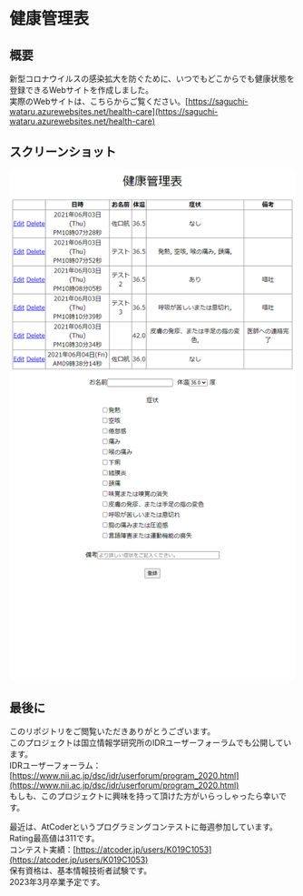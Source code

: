 # 健康管理表
## 概要
新型コロナウイルスの感染拡大を防ぐために、いつでもどこからでも健康状態を登録できるWebサイトを作成しました。  
実際のWebサイトは、こちらからご覧ください。[https://saguchi-wataru.azurewebsites.net/health-care](https://saguchi-wataru.azurewebsites.net/health-care)

## スクリーンショット
![スクリーンショット](https://github.com/SaguchiWataru/health-care/blob/main/sources/screen.png?raw=true)

## 最後に  

このリポジトリをご閲覧いただきありがとうございます。  
このプロジェクトは国立情報学研究所のIDRユーザーフォーラムでも公開しています。  
IDRユーザーフォーラム：[https://www.nii.ac.jp/dsc/idr/userforum/program_2020.html](https://www.nii.ac.jp/dsc/idr/userforum/program_2020.html)  
もしも、このプロジェクトに興味を持って頂けた方がいらっしゃったら幸いです。  

最近は、AtCoderというプログラミングコンテストに毎週参加しています。  
Rating最高値は311です。  
コンテスト実績：[https://atcoder.jp/users/K019C1053](https://atcoder.jp/users/K019C1053)  
保有資格は、基本情報技術者試験です。  
2023年3月卒業予定です。  
